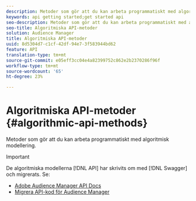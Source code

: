 ```yaml
---
description: Metoder som gör att du kan arbeta programmatiskt med algoritmisk modellering.
keywords: api getting started;get started api
seo-description: Metoder som gör att du kan arbeta programmatiskt med algoritmisk modellering.
seo-title: Algoritmiska API-metoder
solution: Audience Manager
title: Algoritmiska API-metoder
uuid: 8d5304d7-c1cf-42df-94e7-3f583944bd62
feature: API
translation-type: tm+mt
source-git-commit: e05eff3cc04e4a82399752c862e2b2370286f96f
workflow-type: tm+mt
source-wordcount: '65'
ht-degree: 23%

---
```



# Algoritmiska API-metoder {#algorithmic-api-methods}

Metoder som gör att du kan arbeta programmatiskt med algoritmisk modellering.

>[!IMPORTANT]
>
>De algoritmiska modellerna [!DNL API] har skrivits om med [!DNL Swagger] och migrerats. Se:
>
>* [Adobe Audience Manager API Docs](https://bank.demdex.com/portal/swagger/index.html)
>* [Migrera API-kod för Audience Manager](../../api/api-swagger-migration.md)